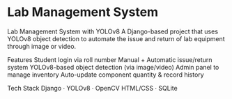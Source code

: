 # Lab Management System

Lab Management System with YOLOv8 A Django-based project that uses YOLOv8 object detection to automate the issue and return of lab equipment through image or video.

Features Student login via roll number Manual + Automatic issue/return system YOLOv8-based object detection (via image/video) Admin panel to manage inventory Auto-update component quantity & record history

Tech Stack Django · YOLOv8 · OpenCV HTML/CSS · SQLite
